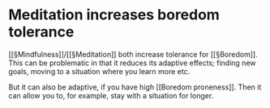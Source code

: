 # Meditation increases boredom tolerance
[[§Mindfulness]]/[[§Meditation]] both increase tolerance for [[§Boredom]]. This can be problematic in that it reduces its adaptive effects; finding new goals, moving to a situation where you learn more etc.

But it can also be adaptive, if you have high [[Boredom proneness]]. Then it can allow you to, for example, stay with a situation for longer.

<!-- {BearID:42DDC296-BCC5-4072-98A9-E432A863034E-8076-00000A608F20B09C} -->

